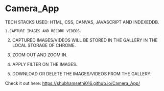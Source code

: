 # Camera_App

TECH STACKS USED: HTML, CSS, CANVAS, JAVASCRIPT AND INDEXEDDB.
  
    1.CAPTURE IMAGES AND RECORD VIDEOS.

  2. CAPTURED IMAGES/VIDEOS WILL BE STORED IN THE GALLERY IN THE LOCAL STORAGE OF CHROME.

  3. ZOOM OUT AND ZOOM IN.

  4. APPLY FILTER ON THE IMAGES.
  
  5. DOWNLOAD OR DELETE THE IMAGES/VIDEOS FROM THE GALLERY.

  Check it out here: https://shubhamsethi016.github.io/Camera_App/
